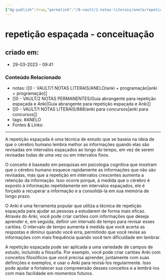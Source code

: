 ```yaml
---
{"dg-publish":true,"permalink":"/0-vault/1-notas-literais/anelo/repeticao-espacada-conceituacao/","tags":["ANELO"],"dgHomeLink":true,"dgShowLocalGraph":true,"dgShowFileTree":true,"dgEnableSearch":true}
---
```


# repetição espaçada - conceituação

## criado em: 
-  29-03-2023 - 09:41

### Conteúdo Relacionado
- notas: [[0 - VAULT/1 NOTAS LITERAIS/ANELO/anki + programação\|anki + programação]]
- [[0 - VAULT/2 NOTAS PERMANENTES/Guia abrangente para repetição espaçada e Anki\|Guia abrangente para repetição espaçada e Anki]]
- [[0 - VAULT/1 NOTAS LITERAIS/888/anki para concursos\|anki para concursos]]
- tags: #ANELO 
- Fontes & Links: 

---

A repetição espaçada é uma técnica de estudo que se baseia na ideia de que o cérebro humano lembra melhor as informações quando elas são revisadas em intervalos espaçados ao longo do tempo, em vez de serem revisadas todas de uma vez ou em intervalos fixos.

O conceito é baseado em pesquisas em psicologia cognitiva que mostram que o cérebro humano esquece rapidamente as informações que não são revisadas, mas que a repetição em intervalos crescentes aumenta a retenção da informação. Isso ocorre porque, à medida que o cérebro é exposto à informação repetidamente em intervalos espaçados, ele é forçado a recuperar a informação e a consolidá-la em sua memória de longo prazo.

O Anki é uma ferramenta popular que utiliza a técnica de repetição espaçada para ajudar as pessoas a estudarem de forma mais eficaz. Através do Anki, você pode criar cartões com informações que deseja aprender e, em seguida, definir um intervalo de tempo para revisar esses cartões. O intervalo de tempo aumenta à medida que você acerta as respostas e diminui quando você erra, permitindo que você revise as informações com mais frequência quando você tem dificuldade em lembrar.

A repetição espaçada pode ser aplicada a uma variedade de campos de estudo, incluindo a filosofia. Por exemplo, você pode criar cartões Anki com conceitos filosóficos que você precisa aprender, juntamente com suas definições e exemplos, e usar o Anki para revisá-los regularmente. Isso pode ajudar a fortalecer sua compreensão desses conceitos e a lembrá-los com mais facilidade em momentos futuros.

